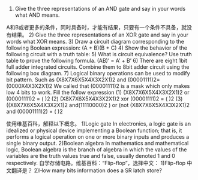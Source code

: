 1) Give the three representations of an AND gate and say in your words what AND means. 

A和B或者更多的条件，同时具备时，才能有结果，只要有一个条件不具备，就没有结果。
2) Give the three representations of an XOR gate and say in your words what XOR means. 
3) Draw a circuit diagram corresponding to the following Boolean expression: (A + B)(B + C) 
4) Show the behavior of the following circuit with a truth table:
5) What is circuit equivalence? Use truth table to prove the following formula. (AB)’ = A’ + B’
6) There are eight 1bit full adder integrated circuits. Combine them to 8bit adder circuit using the following box diagram.
7) Logical binary operations can be used to modify bit pattern. Such as (X8X7X6X5X4X3X2X1)2 and (00001111)2= (0000X4X3X2X1)2 We called that (00001111)2 is a mask which only makes low 4 bits to work. Fill the follow expression 
(1)  (X8X7X6X5X4X3X2X1)2 or (00001111)2 = (           )2 
(2)  (X8X7X6X5X4X3X2X1)2 xor (00001111)2 = (           )2 
(3)  ((X8X7X6X5X4X3X2X1)2 and(11110000)2 ) or  (not (X8X7X6X5X4X3X2X1)2 and (00001111)2)  =  (           )2

 使用维基百科，解释以下概念。 
 1)Logic gate 
 In electronics, a logic gate is an idealized or physical device implementing a Boolean function; that is, it performs a logical operation on one or more binary inputs and produces a single binary output. 
 2)Boolean algebra
 In mathematics and mathematical logic, Boolean algebra is the branch of algebra in which the values of the variables are the truth values true and false, usually denoted 1 and 0 respectively. 
自学存储电路。维基百科：“Flip-flop”，选择中文： 
1)Flip-flop 中文翻译是？ 
2)How many bits information does a SR latch store?